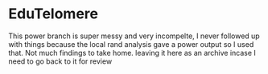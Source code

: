 # EduTelomere

This power branch is super messy and very incompelte, I never followed up with things because the local rand analysis gave a power output so I used that. Not much findings to take home. leaving it here as an archive incase I need to go back to it for review
